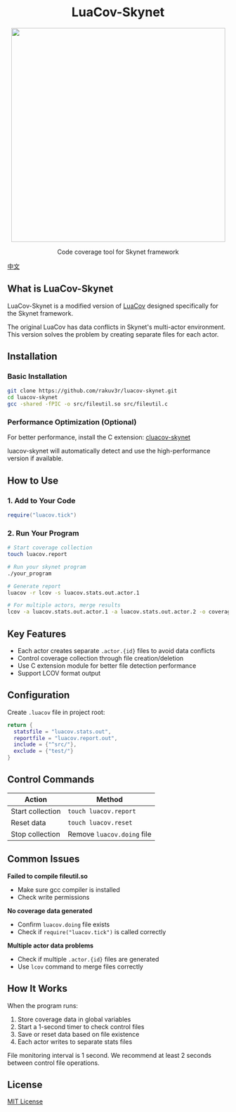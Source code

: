 <div align="center">
    <h1>LuaCov-Skynet</h1>
    <img src="./docs/logo/luacov-skynet.png" width="487" alt=""/>
    <p>Code coverage tool for Skynet framework</p>
</div>

[中文](docs/README-zh.md)

## What is LuaCov-Skynet

LuaCov-Skynet is a modified version of [LuaCov](https://github.com/lunarmodules/luacov) designed specifically for the Skynet framework.

The original LuaCov has data conflicts in Skynet's multi-actor environment. This version solves the problem by creating separate files for each actor.

## Installation

### Basic Installation

```bash
git clone https://github.com/rakuv3r/luacov-skynet.git
cd luacov-skynet
gcc -shared -fPIC -o src/fileutil.so src/fileutil.c
```

### Performance Optimization (Optional)

For better performance, install the C extension: [cluacov-skynet](https://github.com/rakuv3r/cluacov-skynet)

luacov-skynet will automatically detect and use the high-performance version if available.

## How to Use

### 1. Add to Your Code

```lua
require("luacov.tick")
```

### 2. Run Your Program

```bash
# Start coverage collection
touch luacov.report

# Run your skynet program
./your_program

# Generate report
luacov -r lcov -s luacov.stats.out.actor.1

# For multiple actors, merge results
lcov -a luacov.stats.out.actor.1 -a luacov.stats.out.actor.2 -o coverage.lcov
```

## Key Features

- Each actor creates separate `.actor.{id}` files to avoid data conflicts
- Control coverage collection through file creation/deletion
- Use C extension module for better file detection performance
- Support LCOV format output

## Configuration

Create `.luacov` file in project root:

```lua
return {
  statsfile = "luacov.stats.out",
  reportfile = "luacov.report.out",
  include = {"^src/"},
  exclude = {"test/"}
}
```

## Control Commands

| Action | Method |
|--------|--------|
| Start collection | `touch luacov.report` |
| Reset data | `touch luacov.reset` |
| Stop collection | Remove `luacov.doing` file |

## Common Issues

**Failed to compile fileutil.so**
- Make sure gcc compiler is installed
- Check write permissions

**No coverage data generated**
- Confirm `luacov.doing` file exists
- Check if `require("luacov.tick")` is called correctly

**Multiple actor data problems**
- Check if multiple `.actor.{id}` files are generated
- Use `lcov` command to merge files correctly

## How It Works

When the program runs:
1. Store coverage data in global variables
2. Start a 1-second timer to check control files
3. Save or reset data based on file existence
4. Each actor writes to separate stats files

File monitoring interval is 1 second. We recommend at least 2 seconds between control file operations.

## License

[MIT License](LICENSE)